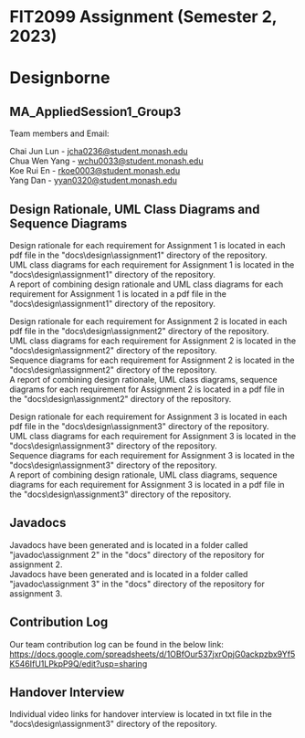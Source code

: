 # FIT2099 Assignment (Semester 2, 2023)

# Designborne

## MA_AppliedSession1_Group3
Team members and Email:

Chai Jun Lun - jcha0236@student.monash.edu\
Chua Wen Yang - wchu0033@student.monash.edu\
Koe Rui En - rkoe0003@student.monash.edu \
Yang Dan - yyan0320@student.monash.edu

## Design Rationale, UML Class Diagrams and Sequence Diagrams
Design rationale for each requirement for Assignment 1 is located in each pdf file in the "docs\design\assignment1" directory of the repository.\
UML class diagrams for each requirement for Assignment 1 is located in the "docs\design\assignment1" directory of the repository.\
A report of combining design rationale and UML class diagrams for each requirement for Assignment 1 is located in a pdf file in the "docs\design\assignment1" directory of the repository.

Design rationale for each requirement for Assignment 2 is located in each pdf file in the "docs\design\assignment2" directory of the repository.\
UML class diagrams for each requirement for Assignment 2 is located in the "docs\design\assignment2" directory of the repository.\
Sequence diagrams for each requirement for Assignment 2 is located in the "docs\design\assignment2" directory of the repository.\
A report of combining design rationale, UML class diagrams, sequence diagrams for each requirement for Assignment 2 is located in a pdf file in the "docs\design\assignment2" directory of the repository.

Design rationale for each requirement for Assignment 3 is located in each pdf file in the "docs\design\assignment3" directory of the repository.\
UML class diagrams for each requirement for Assignment 3 is located in the "docs\design\assignment3" directory of the repository.\
Sequence diagrams for each requirement for Assignment 3 is located in the "docs\design\assignment3" directory of the repository.\
A report of combining design rationale, UML class diagrams, sequence diagrams for each requirement for Assignment 3 is located in a pdf file in the "docs\design\assignment3" directory of the repository.

## Javadocs
Javadocs have been generated and is located in a folder called "javadoc\assignment 2" in the "docs" directory of the repository for assignment 2.\
Javadocs have been generated and is located in a folder called "javadoc\assignment 3" in the "docs" directory of the repository for assignment 3.

## Contribution Log
Our team contribution log can be found in the below link:
https://docs.google.com/spreadsheets/d/1OBfOur537jxrOpjG0ackpzbx9Yf5K546IfU1LPkpP9Q/edit?usp=sharing

## Handover Interview
Individual video links for handover interview is located in txt file in the "docs\design\assignment3" directory of the repository.
